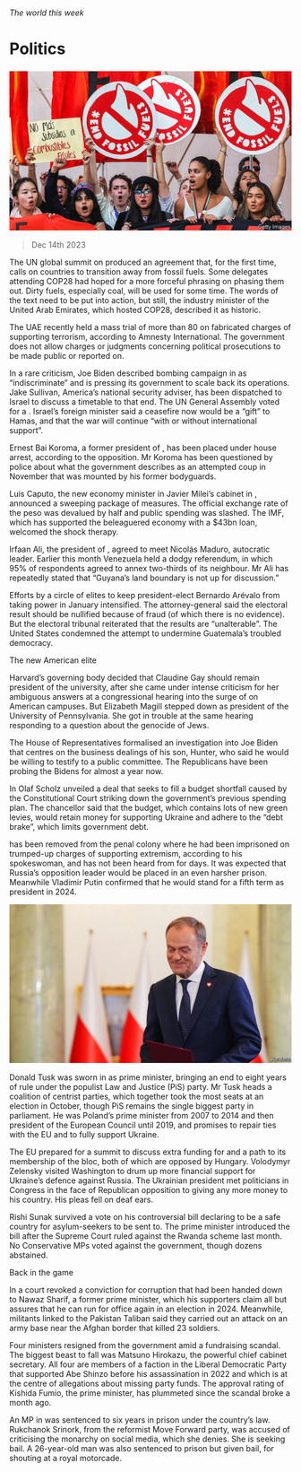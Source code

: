###### The world this week

# Politics 

#####  

![image](images/20231216_WWP001.jpg) 

> Dec 14th 2023 

The UN global summit on  produced an agreement that, for the first time, calls on countries to transition away from fossil fuels. Some delegates attending COP28 had hoped for a more forceful phrasing on phasing them out. Dirty fuels, especially coal, will be used for some time. The words of the text need to be put into action, but still, the industry minister of the United Arab Emirates, which hosted COP28, described it as historic. 

The UAE recently held a mass trial of more than 80 on fabricated charges of supporting terrorism, according to Amnesty International. The government does not allow charges or judgments concerning political prosecutions to be made public or reported on. 

In a rare criticism, Joe Biden described  bombing campaign in  as “indiscriminate” and is pressing its government to scale back its operations. Jake Sullivan, America’s national security adviser, has been dispatched to Israel to discuss a timetable to that end. The UN General Assembly voted for a . Israel’s foreign minister said a ceasefire now would be a “gift” to Hamas, and that the war will continue “with or without international support”. 

Ernest Bai Koroma, a former president of , has been placed under house arrest, according to the opposition. Mr Koroma has been questioned by police about what the government describes as an attempted coup in November that was mounted by his former bodyguards. 

Luis Caputo, the new economy minister in Javier Milei’s cabinet in , announced a sweeping package of measures. The official exchange rate of the peso was devalued by half and public spending was slashed. The IMF, which has supported the beleaguered economy with a $43bn loan, welcomed the shock therapy.

Irfaan Ali, the president of , agreed to meet Nicolás Maduro,  autocratic leader. Earlier this month Venezuela held a dodgy referendum, in which 95% of respondents agreed to annex two-thirds of its neighbour. Mr Ali has repeatedly stated that “Guyana’s land boundary is not up for discussion.”

Efforts by a circle of elites to keep  president-elect Bernardo Arévalo from taking power in January intensified. The attorney-general said the electoral result should be nullified because of fraud (of which there is no evidence). But the electoral tribunal reiterated that the results are “unalterable”. The United States condemned the attempt to undermine Guatemala’s troubled democracy. 

The new American elite

Harvard’s governing body decided that Claudine Gay should remain president of the university, after she came under intense criticism for her ambiguous answers at a congressional hearing into the surge of  on American campuses. But Elizabeth Magill stepped down as president of the University of Pennsylvania. She got in trouble at the same hearing responding to a question about the genocide of Jews. 

The House of Representatives formalised an investigation into Joe Biden that centres on the business dealings of his son, Hunter, who said he would be willing to testify to a public committee. The Republicans have been probing the Bidens for almost a year now. 

In  Olaf Scholz unveiled a deal that seeks to fill a budget shortfall caused by the Constitutional Court striking down the government’s previous spending plan. The chancellor said that the budget, which contains lots of new green levies, would retain money for supporting Ukraine and adhere to the “debt brake”, which limits government debt. 

 has been removed from the penal colony where he had been imprisoned on trumped-up charges of supporting extremism, according to his spokeswoman, and has not been heard from for days. It was expected that Russia’s opposition leader would be placed in an even harsher prison. Meanwhile Vladimir Putin confirmed that he would stand for a fifth term as president in 2024. 

![image](images/20231216_WWP002.jpg) 


Donald Tusk was sworn in as  prime minister, bringing an end to eight years of rule under the populist Law and Justice (PiS) party. Mr Tusk heads a coalition of centrist parties, which together took the most seats at an election in October, though PiS remains the single biggest party in parliament. He was Poland’s prime minister from 2007 to 2014 and then president of the European Council until 2019, and promises to repair ties with the EU and to fully support Ukraine. 

The EU prepared for a summit to discuss extra funding for  and a path to its membership of the bloc, both of which are opposed by Hungary. Volodymyr Zelensky visited Washington to drum up more financial support for Ukraine’s defence against Russia. The Ukrainian president met politicians in Congress in the face of Republican opposition to giving any more money to his country. His pleas fell on deaf ears. 

Rishi Sunak survived a vote on his controversial bill declaring  to be a safe country for asylum-seekers to be sent to. The  prime minister introduced the bill after the Supreme Court ruled against the Rwanda scheme last month. No Conservative MPs voted against the government, though dozens abstained. 

Back in the game

In  a court revoked a conviction for corruption that had been handed down to Nawaz Sharif, a former prime minister, which his supporters claim all but assures that he can run for office again in an election in 2024. Meanwhile, militants linked to the Pakistan Taliban said they carried out an attack on an army base near the Afghan border that killed 23 soldiers. 

Four ministers resigned from the  government amid a fundraising scandal. The biggest beast to fall was Matsuno Hirokazu, the powerful chief cabinet secretary. All four are members of a faction in the Liberal Democratic Party that supported Abe Shinzo before his assassination in 2022 and which is at the centre of allegations about missing party funds. The approval rating of Kishida Fumio, the prime minister, has plummeted since the scandal broke a month ago.

An MP in  was sentenced to six years in prison under the country’s  law. Rukchanok Srinork, from the reformist Move Forward party, was accused of criticising the monarchy on social media, which she denies. She is seeking bail. A 26-year-old man was also sentenced to prison but given bail, for shouting at a royal motorcade. 


